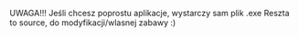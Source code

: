 UWAGA!!!
Jeśli chcesz poprostu aplikacje, wystarczy sam plik .exe
Reszta to source, do modyfikacji/wlasnej zabawy :)
